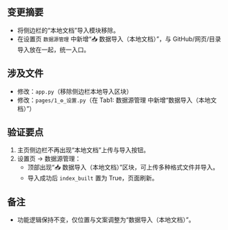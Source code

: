 ## 变更摘要

- 将侧边栏的“本地文档”导入模块移除。
- 在设置页 `数据源管理` 中新增“📥 数据导入（本地文档）”，与 GitHub/网页/目录导入放在一起，统一入口。

## 涉及文件

- 修改：`app.py`（移除侧边栏本地导入区块）
- 修改：`pages/1_⚙️_设置.py`（在 Tab1: 数据源管理 中新增“数据导入（本地文档）”）

## 验证要点

1. 主页侧边栏不再出现“本地文档”上传与导入按钮。
2. 设置页 → 数据源管理：
   - 顶部出现“📥 数据导入（本地文档）”区块，可上传多种格式文件并导入。
   - 导入成功后 `index_built` 置为 True，页面刷新。

## 备注

- 功能逻辑保持不变，仅位置与文案调整为“数据导入（本地文档）”。

